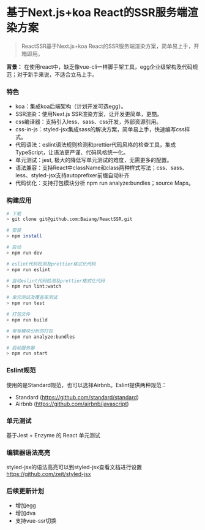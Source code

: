 # 基于Next.js+koa React的SSR服务端渲染方案
> ReactSSR基于Next.js+koa React的SSR服务端渲染方案，简单易上手，开箱即用。

**背景：** 在使用react中，缺乏像vue-cli一样脚手架工具，egg企业级架构及代码规范；对于新手来说，不适合立马上手。

### 特色
- koa：集成koa后端架构（计划开发可选egg）。
- SSR渲染：使用Next.js SSR渲染方案，让开发更简单，更酷。
- css编译器：支持引入less、sass、css开发，外部资源引用。
- css-in-js：styled-jsx集成sass的解决方案，简单易上手，快速编写css样式。
- 代码语法：eslint语法规则检测和prettier代码风格的检查工具，集成TypeScript，让语法更严谨、代码风格统一化。
- 单元测试：jest, 极大的降低写单元测试的难度，无需更多的配置。
- 语法兼容：支持React中className和class两种样式写法；css、sass、less、styled-jsx支持autoprefixer前缀自动补齐
- 代码优化：支持打包模块分析 npm run analyze:bundles；source Maps。

### 构建应用

```bash
# 下载
> git clone git@github.com:Baiang/ReactSSR.git

# 安装
> npm install

# 启动
> npm run dev

# eslint代码检测及prettier格式化代码
> npm run eslint

# 自动eslint代码检测及prettier格式化代码
> npm run lint:watch

# 单元测试及覆盖率测试
> npm run test

# 打包文件
> npm run build

# 带有模块分析的打包
> npm run analyze:bundles

# 启动服务器
> npm run start
```


### Eslint规范
使用的是Standard规范，也可以选择Airbnb。Eslint提供两种规范：
- Standard (https://github.com/standard/standard)
- Airbnb (https://github.com/airbnb/javascript)

### 单元测试
基于Jest + Enzyme 的 React 单元测试

### 编辑器语法高亮
styled-jsx的语法高亮可以到styled-jsx查看文档进行设置 https://github.com/zeit/styled-jsx

### 后续更新计划
- 增加egg
- 增加dva
- 支持vue-ssr切换
